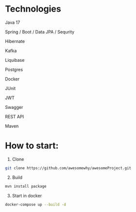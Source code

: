 # Technologies
Java 17

Spring / Boot / Data JPA / Sequrity

Hibernate

Kafka

Liquibase

Postgres

Docker

JUnit

JWT

Swagger

REST API

Maven


# How to start:

1. Clone
```sh
git clone https://github.com/awesomewhy/awesomeProject.git
```
2. Build
```sh
mvn install package
```

3. Start in docker
```sh
docker-compose up --build -d
```
